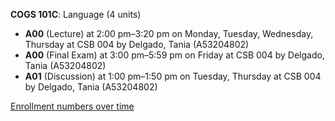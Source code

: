 **COGS 101C**: Language (4 units)

- **A00** (Lecture) at 2:00 pm–3:20 pm on Monday, Tuesday, Wednesday, Thursday at CSB 004 by Delgado, Tania (A53204802)
- **A00** (Final Exam) at 3:00 pm–5:59 pm on Friday at CSB 004 by Delgado, Tania (A53204802)
- **A01** (Discussion) at 1:00 pm–1:50 pm on Tuesday, Thursday at CSB 004 by Delgado, Tania (A53204802)

[Enrollment numbers over time](./COGS101C.tsv)
